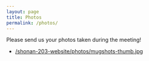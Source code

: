 ```yaml
---
layout: page
title: Photos
permalink: /photos/
---
```


Please send us your photos taken during the meeting!

* [/shonan-203-website/photos/mugshots-thumb.jpg](/shonan-203-website/photos/mugshots.jpg "Polaroid photos of participants")